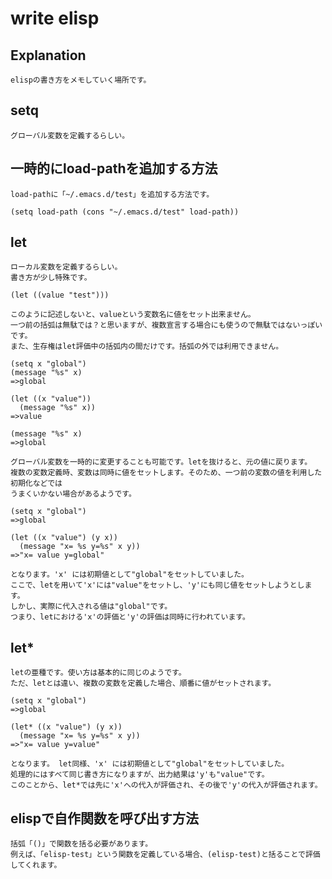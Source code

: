 
# write elisp

## Explanation

    elispの書き方をメモしていく場所です。  

## setq

    グローバル変数を定義するらしい。  

## 一時的にload-pathを追加する方法

    load-pathに「~/.emacs.d/test」を追加する方法です。  

``` elisp
(setq load-path (cons "~/.emacs.d/test" load-path))
```

## let

    ローカル変数を定義するらしい。  
    書き方が少し特殊です。  

``` elisp
(let ((value "test")))
```

    このように記述しないと、valueという変数名に値をセット出来ません。  
    一つ前の括弧は無駄では？と思いますが、複数宣言する場合にも使うので無駄ではないっぽいです。  
    また、生存権はlet評価中の括弧内の間だけです。括弧の外では利用できません。  

``` elisp
(setq x "global")
(message "%s" x)
=>global

(let ((x "value"))
  (message "%s" x))
=>value

(message "%s" x)
=>global
```

    グローバル変数を一時的に変更することも可能です。letを抜けると、元の値に戻ります。  
    複数の変数定義時、変数は同時に値をセットします。そのため、一つ前の変数の値を利用した初期化などでは  
    うまくいかない場合があるようです。  

``` elisp
(setq x "global")
=>global

(let ((x "value") (y x))
  (message "x= %s y=%s" x y))
=>"x= value y=global"
```

    となります。'x' には初期値として"global"をセットしていました。  
    ここで、letを用いて'x'には"value"をセットし、'y'にも同じ値をセットしようとします。  
    しかし、実際に代入される値は"global"です。  
    つまり、letにおける'x'の評価と'y'の評価は同時に行われています。  

## let*

    letの亜種です。使い方は基本的に同じのようです。  
    ただ、letとは違い、複数の変数を定義した場合、順番に値がセットされます。  

``` elisp
(setq x "global")
=>global

(let* ((x "value") (y x))
  (message "x= %s y=%s" x y))
=>"x= value y=value"
```

    となります。 let同様、'x' には初期値として"global"をセットしていました。  
    処理的にはすべて同じ書き方になりますが、出力結果は'y'も"value"です。  
    このことから、let*では先に'x'への代入が評価され、その後で'y'の代入が評価されます。  

## elispで自作関数を呼び出す方法  

    括弧「()」で関数を括る必要があります。  
    例えば、「elisp-test」という関数を定義している場合、(elisp-test)と括ることで評価してくれます。  
    






